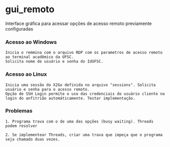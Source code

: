 # gui_remoto
Interface gráfica para acessar opções de acesso remoto previamente configuradas

### Acesso ao Windows
	Inicia o remmina com o arquivo RDP com os parametros de acesso remoto ao terminal acadêmico da UFSC.
	Solicita nome de usuário e senha do IdUFSC.

### Acesso ao Linux
	Inicia uma sessão do X2Go definida no arquivo "sessions". Solicita usuário e senha para o acesso remoto.
	Opção de SSH Login permite o uso das credenciais do usuário cliente no login do anfitrião automáticamente. Testar implementação.



### Problemas
	1. Programa trava com o de uma das opções (busy waiting). Threads podem resolver

	2. Se implementear Threads, criar uma trava que impeça que o programa seja chamado duas vezes.

